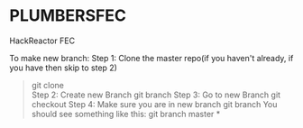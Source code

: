# PLUMBERSFEC
HackReactor FEC

To make new branch:
  Step 1: Clone the master repo(if you haven't already, if you have then skip to step 2)
   > git clone <url of master repo>     
  Step 2: Create new Branch
   > git branch <name of new branch>
  Step 3: Go to new Branch
   > git checkout <name of new branch>
  Step 4: Make sure you are in new branch
   > git branch
   You should see something like this:
   > git branch
      master
      *<name of new branch>
  
  

